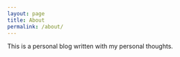 ```yaml
---
layout: page
title: About
permalink: /about/
---
```


This is a personal blog written with my personal thoughts.
